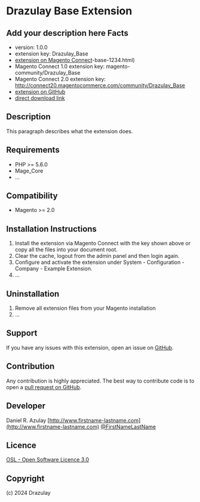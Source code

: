 Drazulay Base Extension
=====================
Add your description here
Facts
-----
- version: 1.0.0
- extension key: Drazulay_Base
- [extension on Magento Connect](http://www.magentocommerce.com/magento-connect/drazulay)-base-1234.html)
- Magento Connect 1.0 extension key: magento-community/Drazulay_Base
- Magento Connect 2.0 extension key: http://connect20.magentocommerce.com/community/Drazulay_Base
- [extension on GitHub](https://github.com/drazulay/Drazulay_Base)
- [direct download link](http://connect.magentocommerce.com/community/get/Drazulay_Base-1.0.0.tgz)

Description
-----------
This paragraph describes what the extension does.

Requirements
------------
- PHP >= 5.6.0
- Mage_Core
- ...

Compatibility
-------------
- Magento >= 2.0

Installation Instructions
-------------------------
1. Install the extension via Magento Connect with the key shown above or copy all the files into your document root.
2. Clear the cache, logout from the admin panel and then login again.
3. Configure and activate the extension under System - Configuration - Company - Example Extension.
4. ...

Uninstallation
--------------
1. Remove all extension files from your Magento installation
2. ...

Support
-------
If you have any issues with this extension, open an issue on [GitHub](https://github.com/drazulay/Drazulay_Base/issues).

Contribution
------------
Any contribution is highly appreciated. The best way to contribute code is to open a [pull request on GitHub](https://help.github.com/articles/using-pull-requests).

Developer
---------
Daniel R. Azulay
[http://www.firstname-lastname.com](http://www.firstname-lastname.com)
[@FirstNameLastName](https://twitter.com/FirstNameLastName)

Licence
-------
[OSL - Open Software Licence 3.0](http://opensource.org/licenses/osl-3.0.php)

Copyright
---------
(c) 2024 Drazulay
